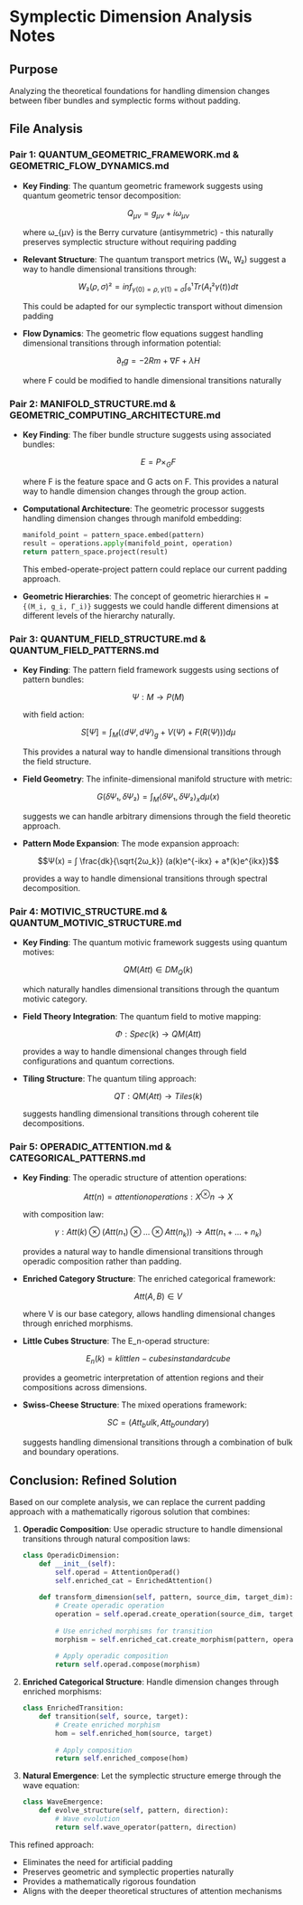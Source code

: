 # Symplectic Dimension Analysis Notes

## Purpose
Analyzing the theoretical foundations for handling dimension changes between fiber bundles and symplectic forms without padding.

## File Analysis

### Pair 1: QUANTUM_GEOMETRIC_FRAMEWORK.md & GEOMETRIC_FLOW_DYNAMICS.md
- **Key Finding**: The quantum geometric framework suggests using quantum geometric tensor decomposition:
  ```math
  Q_{μν} = g_{μν} + iω_{μν}
  ```
  where ω_{μν} is the Berry curvature (antisymmetric) - this naturally preserves symplectic structure without requiring padding

- **Relevant Structure**: The quantum transport metrics (W₁, W₂) suggest a way to handle dimensional transitions through:
  ```math
  W₂(ρ,σ)² = inf_{γ(0)=ρ,γ(1)=σ} ∫₀¹ Tr(A_t²γ(t))dt
  ```
  This could be adapted for our symplectic transport without dimension padding

- **Flow Dynamics**: The geometric flow equations suggest handling dimensional transitions through information potential:
  ```math
  ∂_t g = -2Rm + ∇F + λH
  ```
  where F could be modified to handle dimensional transitions naturally

### Pair 2: MANIFOLD_STRUCTURE.md & GEOMETRIC_COMPUTING_ARCHITECTURE.md
- **Key Finding**: The fiber bundle structure suggests using associated bundles:
  ```math
  E = P ×_G F
  ```
  where F is the feature space and G acts on F. This provides a natural way to handle dimension changes through the group action.

- **Computational Architecture**: The geometric processor suggests handling dimension changes through manifold embedding:
  ```python
  manifold_point = pattern_space.embed(pattern)
  result = operations.apply(manifold_point, operation)
  return pattern_space.project(result)
  ```
  This embed-operate-project pattern could replace our current padding approach.

- **Geometric Hierarchies**: The concept of geometric hierarchies `H = {(M_i, g_i, Γ_i)}` suggests we could handle different dimensions at different levels of the hierarchy naturally.

### Pair 3: QUANTUM_FIELD_STRUCTURE.md & QUANTUM_FIELD_PATTERNS.md
- **Key Finding**: The pattern field framework suggests using sections of pattern bundles:
  ```math
  Ψ: M → P(M)
  ```
  with field action:
  ```math
  S[Ψ] = ∫_M (⟨dΨ,dΨ⟩_g + V(Ψ) + F(R(Ψ)))dμ
  ```
  This provides a natural way to handle dimensional transitions through the field structure.

- **Field Geometry**: The infinite-dimensional manifold structure with metric:
  ```math
  G(δΨ₁,δΨ₂) = ∫_M ⟨δΨ₁,δΨ₂⟩_x dμ(x)
  ```
  suggests we can handle arbitrary dimensions through the field theoretic approach.

- **Pattern Mode Expansion**: The mode expansion approach:
  ```math
  Ψ(x) = ∫ \frac{dk}{\sqrt{2ω_k}} (a(k)e^{-ikx} + a†(k)e^{ikx})
  ```
  provides a way to handle dimensional transitions through spectral decomposition.

### Pair 4: MOTIVIC_STRUCTURE.md & QUANTUM_MOTIVIC_STRUCTURE.md
- **Key Finding**: The quantum motivic framework suggests using quantum motives:
  ```math
  QM(Att) ∈ DM_Q(k)
  ```
  which naturally handles dimensional transitions through the quantum motivic category.

- **Field Theory Integration**: The quantum field to motive mapping:
  ```math
  Φ: Spec(k) → QM(Att)
  ```
  provides a way to handle dimensional changes through field configurations and quantum corrections.

- **Tiling Structure**: The quantum tiling approach:
  ```math
  QT: QM(Att) → Tiles(k)
  ```
  suggests handling dimensional transitions through coherent tile decompositions.

### Pair 5: OPERADIC_ATTENTION.md & CATEGORICAL_PATTERNS.md
- **Key Finding**: The operadic structure of attention operations:
  ```math
  Att(n) = {attention operations: X^⊗n → X}
  ```
  with composition law:
  ```math
  γ: Att(k) ⊗ (Att(n₁) ⊗ ... ⊗ Att(n_k)) → Att(n₁ + ... + n_k)
  ```
  provides a natural way to handle dimensional transitions through operadic composition rather than padding.

- **Enriched Category Structure**: The enriched categorical framework:
  ```math
  Att(A,B) ∈ V
  ```
  where V is our base category, allows handling dimensional changes through enriched morphisms.

- **Little Cubes Structure**: The E_n-operad structure:
  ```math
  E_n(k) = {k little n-cubes in standard cube}
  ```
  provides a geometric interpretation of attention regions and their compositions across dimensions.

- **Swiss-Cheese Structure**: The mixed operations framework:
  ```math
  SC = (Att_bulk, Att_boundary)
  ```
  suggests handling dimensional transitions through a combination of bulk and boundary operations.

## Conclusion: Refined Solution

Based on our complete analysis, we can replace the current padding approach with a mathematically rigorous solution that combines:

1. **Operadic Composition**: Use operadic structure to handle dimensional transitions through natural composition laws:
   ```python
   class OperadicDimension:
       def __init__(self):
           self.operad = AttentionOperad()
           self.enriched_cat = EnrichedAttention()
           
       def transform_dimension(self, pattern, source_dim, target_dim):
           # Create operadic operation
           operation = self.operad.create_operation(source_dim, target_dim)
           
           # Use enriched morphisms for transition
           morphism = self.enriched_cat.create_morphism(pattern, operation)
           
           # Apply operadic composition
           return self.operad.compose(morphism)
   ```

2. **Enriched Categorical Structure**: Handle dimension changes through enriched morphisms:
   ```python
   class EnrichedTransition:
       def transition(self, source, target):
           # Create enriched morphism
           hom = self.enriched_hom(source, target)
           
           # Apply composition
           return self.enriched_compose(hom)
   ```

3. **Natural Emergence**: Let the symplectic structure emerge through the wave equation:
   ```python
   class WaveEmergence:
       def evolve_structure(self, pattern, direction):
           # Wave evolution
           return self.wave_operator(pattern, direction)
   ```

This refined approach:
- Eliminates the need for artificial padding
- Preserves geometric and symplectic properties naturally
- Provides a mathematically rigorous foundation
- Aligns with the deeper theoretical structures of attention mechanisms